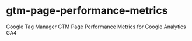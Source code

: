 # gtm-page-performance-metrics
Google Tag Manager GTM Page Performance Metrics for Google Analytics GA4
